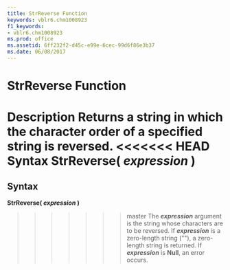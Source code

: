 ```yaml
---
title: StrReverse Function
keywords: vblr6.chm1008923
f1_keywords:
- vblr6.chm1008923
ms.prod: office
ms.assetid: 6ff232f2-d45c-e99e-6cec-99d6f86e3b37
ms.date: 06/08/2017
---
```



# StrReverse Function



 **Description**
Returns a string in which the character order of a specified string is reversed.
<<<<<<< HEAD
 **Syntax**
 **StrReverse( _expression_ )**
=======

## Syntax

**StrReverse( _expression_ )**
>>>>>>> master
The  **_expression_** argument is the string whose characters are to be reversed. If **_expression_** is a zero-length string (""), a zero-length string is returned. If **_expression_** is **Null**, an error occurs.

